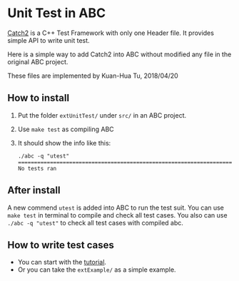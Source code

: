 # Unit Test in ABC

[Catch2](https://github.com/catchorg/Catch2) is a C++ Test Framework with only one Header file. It provides simple API to write unit test.

Here is a simple way to add Catch2 into ABC without modified any file in the original ABC project.

These files are implemented by Kuan-Hua Tu, 2018/04/20

## How to install

1. Put the folder ```extUnitTest/``` under ```src/``` in an ABC project.
2. Use ```make test``` as compiling ABC
3. It should show the info like this:

   ```log
   ./abc -q "utest"
   ===============================================================================
   No tests ran
   ```

## After install

A new commend ```utest``` is added into ABC to run the test suit.
You can use ```make test``` in terminal to compile and check all test cases.
You also can use ```./abc -q "utest"``` to check all test cases with compiled abc.

## How to write test cases

- You can start with the [tutorial](https://github.com/catchorg/Catch2/blob/master/docs/tutorial.md#top).
- Or you can take the ```extExample/``` as a simple example.

